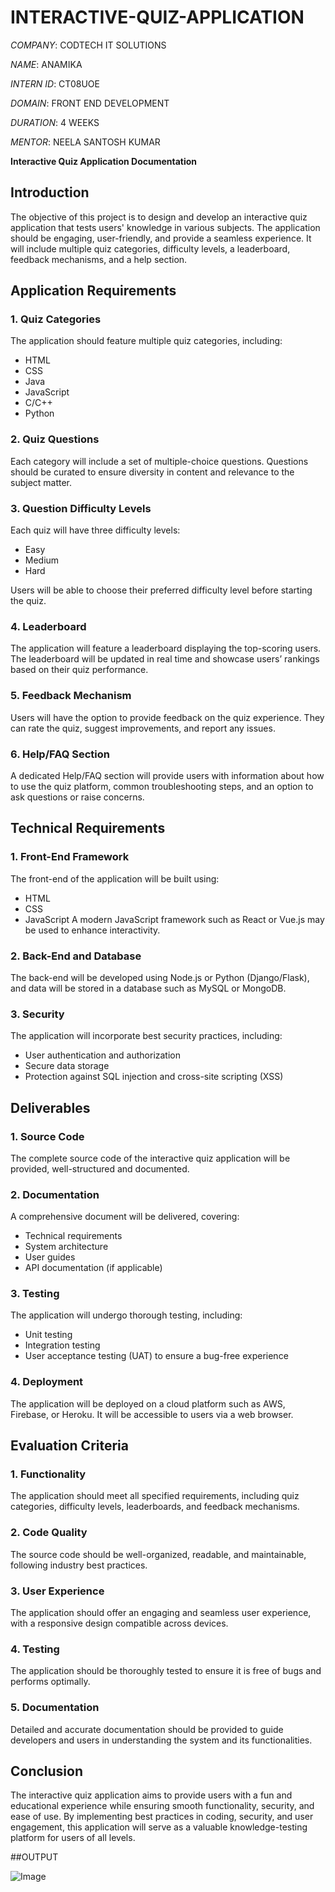# INTERACTIVE-QUIZ-APPLICATION

*COMPANY*: CODTECH IT SOLUTIONS

*NAME*: ANAMIKA

*INTERN ID*: CT08UOE

*DOMAIN*: FRONT END DEVELOPMENT

*DURATION*: 4 WEEKS

*MENTOR*: NEELA SANTOSH KUMAR


**Interactive Quiz Application Documentation**

## Introduction
The objective of this project is to design and develop an interactive quiz application that tests users' knowledge in various subjects. The application should be engaging, user-friendly, and provide a seamless experience. It will include multiple quiz categories, difficulty levels, a leaderboard, feedback mechanisms, and a help section.

## Application Requirements
### **1. Quiz Categories**
The application should feature multiple quiz categories, including:
- HTML
- CSS
- Java
- JavaScript
- C/C++
- Python

### **2. Quiz Questions**
Each category will include a set of multiple-choice questions. Questions should be curated to ensure diversity in content and relevance to the subject matter.

### **3. Question Difficulty Levels**
Each quiz will have three difficulty levels:
- Easy
- Medium
- Hard

Users will be able to choose their preferred difficulty level before starting the quiz.

### **4. Leaderboard**
The application will feature a leaderboard displaying the top-scoring users. The leaderboard will be updated in real time and showcase users’ rankings based on their quiz performance.

### **5. Feedback Mechanism**
Users will have the option to provide feedback on the quiz experience. They can rate the quiz, suggest improvements, and report any issues.

### **6. Help/FAQ Section**
A dedicated Help/FAQ section will provide users with information about how to use the quiz platform, common troubleshooting steps, and an option to ask questions or raise concerns.

## Technical Requirements
### **1. Front-End Framework**
The front-end of the application will be built using:
- HTML
- CSS
- JavaScript
A modern JavaScript framework such as React or Vue.js may be used to enhance interactivity.

### **2. Back-End and Database**
The back-end will be developed using Node.js or Python (Django/Flask), and data will be stored in a database such as MySQL or MongoDB.

### **3. Security**
The application will incorporate best security practices, including:
- User authentication and authorization
- Secure data storage
- Protection against SQL injection and cross-site scripting (XSS)

## Deliverables
### **1. Source Code**
The complete source code of the interactive quiz application will be provided, well-structured and documented.

### **2. Documentation**
A comprehensive document will be delivered, covering:
- Technical requirements
- System architecture
- User guides
- API documentation (if applicable)

### **3. Testing**
The application will undergo thorough testing, including:
- Unit testing
- Integration testing
- User acceptance testing (UAT) to ensure a bug-free experience

### **4. Deployment**
The application will be deployed on a cloud platform such as AWS, Firebase, or Heroku. It will be accessible to users via a web browser.

## Evaluation Criteria
### **1. Functionality**
The application should meet all specified requirements, including quiz categories, difficulty levels, leaderboards, and feedback mechanisms.

### **2. Code Quality**
The source code should be well-organized, readable, and maintainable, following industry best practices.

### **3. User Experience**
The application should offer an engaging and seamless user experience, with a responsive design compatible across devices.

### **4. Testing**
The application should be thoroughly tested to ensure it is free of bugs and performs optimally.

### **5. Documentation**
Detailed and accurate documentation should be provided to guide developers and users in understanding the system and its functionalities.

## Conclusion
The interactive quiz application aims to provide users with a fun and educational experience while ensuring smooth functionality, security, and ease of use. By implementing best practices in coding, security, and user engagement, this application will serve as a valuable knowledge-testing platform for users of all levels.

##OUTPUT

![Image](https://github.com/user-attachments/assets/bd2f1eb9-d58b-4254-8376-0e654b7586ca)

